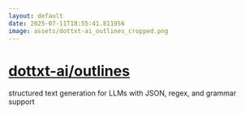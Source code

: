 ```yaml
---
layout: default
date: 2025-07-11T18:55:41.811956
image: assets/dottxt-ai_outlines_cropped.png
---
```


# [dottxt-ai/outlines](https://github.com/dottxt-ai/outlines)

structured text generation for LLMs with JSON, regex, and grammar support
